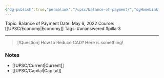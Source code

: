 ```yaml
---
{"dg-publish":true,"permalink":"/upsc/balance-of-payment/","dgHomeLink":true,"dgPassFrontmatter":false}
---
```


Topic: Balance of Payment
Date: May 6, 2022
Course: [[UPSC/Economy|Economy]]
Tags: #unanswered #pillar3

---

> [!Question] How to Reduce CAD? 
> Here is something! 


### Notes
- [[UPSC/Current|Current]]
- [[UPSC/Capital|Capital]]



